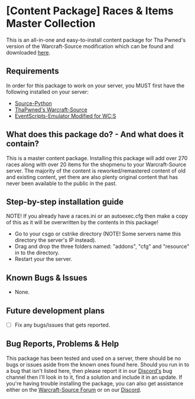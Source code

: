# [Content Package] Races & Items Master Collection
This is an all-in-one and easy-to-install content package for Tha Pwned's version of the Warcraft-Source modification which can be found and downloaded [here](https://github.com/ThaPwned/WCS).


## Requirements
In order for this package to work on your server, you MUST first have the following installed on your server:
- [Source-Python](http://downloads.sourcepython.com)
- [ThaPwned's Warcraft-Source](https://github.com/ThaPwned/WCS)
- [EventScripts-Emulator Modified for WC:S](https://github.com/ManifestManah/EventScripts-Emulator-For-WCS)


## What does this package do? - And what does it contain?
This is a master content package. Installing this package will add over 270 races along with over 20 items for the shopmenu to your Warcraft-Source server.
The majority of the content is reworked/remastered content of old and existing content, yet there are also plenty original content that has never been available to the public in the past.


## Step-by-step installation guide
NOTE! If you already have a races.ini or an autoexec.cfg then make a copy of this as it will be overwritten by the contents in this package!
- Go to your csgo or cstrike directory (NOTE! Some servers name this directory the server's IP instead).
- Drag and drop the three folders named: "addons", "cfg" and "resource" in to the directory.
- Restart your the server.


## Known Bugs & Issues
- None.


## Future development plans
- [ ] Fix any bugs/issues that gets reported.


## Bug Reports, Problems & Help
This package has been tested and used on a server, there should be no bugs or issues aside from the known ones found here.
Should you run in to a bug that isn't listed here, then please report it in our [Discord's](https://discord.gg/2DnAXkF) bug channel then I'll look in to it, find a solution and include it in an update.
If you're having trouble installing the package, you can also get assistance either on the [Warcraft-Source Forum](http://warcraft-source.com/) or on our [Discord](https://discord.gg/2DnAXkF).
